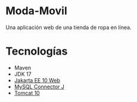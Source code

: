 # Moda-Movil
Una aplicación web de una tienda de ropa en línea.

# Tecnologías
* Maven
* JDK 17
* [Jakarta EE 10 Web](https://mvnrepository.com/artifact/jakarta.platform/jakarta.jakartaee-api)
* [MySQL Connector J](https://mvnrepository.com/artifact/com.mysql/mysql-connector-j)
* [Tomcat 10](https://tomcat.apache.org/download-10.cgi)
